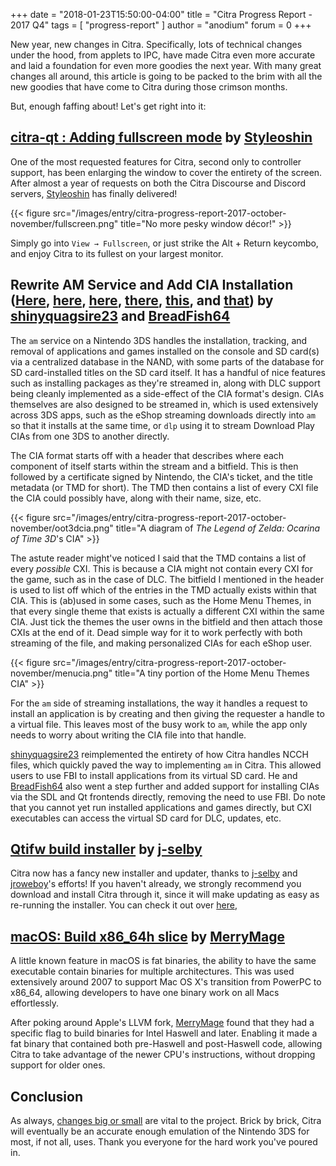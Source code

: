 +++
date = "2018-01-23T15:50:00-04:00"
title = "Citra Progress Report - 2017 Q4"
tags = [ "progress-report" ]
author = "anodium"
forum = 0
+++

New year, new changes in Citra. Specifically, lots of technical changes under
the hood, from applets to IPC, have made Citra even more accurate and laid a
foundation for even more goodies the next year. With many great changes all
around, this article is going to be packed to the brim with all the new goodies
that have come to Citra during those crimson months.

But, enough faffing about! Let's get right into it:

## [citra-qt : Adding fullscreen mode](https://github.com/citra-emu/citra/pull/3001) by [Styleoshin](https://github.com/Styleoshin)

One of the most requested features for Citra, second only to controller support,
has been enlarging the window to cover the entirety of the screen. After almost
a year of requests on both the Citra Discourse and Discord servers, [Styleoshin](https://github.com/Styleoshin)
has finally delivered!

{{< figure src="/images/entry/citra-progress-report-2017-october-november/fullscreen.png" 
    title="No more pesky window décor!" >}}

Simply go into `View → Fullscreen`, or just strike the Alt + Return keycombo, and
enjoy Citra to its fullest on your largest monitor.

## Rewrite AM Service and Add CIA Installation ([Here](https://github.com/citra-emu/citra/pull/2993), [here](https://github.com/citra-emu/citra/pull/3048), [here](https://github.com/citra-emu/citra/pull/2975), [there](https://github.com/citra-emu/citra/pull/3029), [this](https://github.com/citra-emu/citra/pull/3113), and [that](https://github.com/citra-emu/citra/pull/3144)) by [shinyquagsire23](https://github.com/shinyquagsire23) and [BreadFish64](https://github.com/BreadFish64)

The `am` service on a Nintendo 3DS handles the installation, tracking, and removal
of applications and games installed on the console and SD card(s) via a centralized
database in the NAND, with some parts of the database for SD card-installed titles
on the SD card itself. It has a handful of nice features such as installing packages
as they're streamed in, along with DLC support being cleanly implemented as a
side-effect of the CIA format's design. CIAs themselves are also designed to be
streamed in, which is used extensively across 3DS apps, such as the eShop streaming
downloads directly into `am` so that it installs at the same time, or `dlp` using
it to stream Download Play CIAs from one 3DS to another directly.

The CIA format starts off with a header that describes where each component of
itself starts within the stream and a bitfield. This is then followed by a
certificate signed by Nintendo, the CIA's ticket, and the title metadata (or TMD
for short). The TMD then contains a list of every CXI file the CIA could possibly
have, along with their name, size, etc.

{{< figure src="/images/entry/citra-progress-report-2017-october-november/oot3dcia.png" 
    title="A diagram of *The Legend
of Zelda: Ocarina of Time 3D*'s CIA" >}}

The astute reader might've noticed I said that the TMD contains a list of every
*possible* CXI. This is because a CIA might not contain every CXI for the game,
such as in the case of DLC. The bitfield I mentioned in the header is used to list
off which of the entries in the TMD actually exists within that CIA. This is
(ab)used in some cases, such as the Home Menu Themes, in that every single theme
that exists is actually a different CXI within the same CIA. Just tick the themes
the user owns in the bitfield and then attach those CXIs at the end of it. Dead
simple way for it to work perfectly with both streaming of the file, and making
personalized CIAs for each eShop user.

{{< figure src="/images/entry/citra-progress-report-2017-october-november/menucia.png" 
    title="A tiny portion of the Home Menu Themes CIA" >}}

For the `am` side of streaming installations, the way it handles a request to
install an application is by creating and then giving the requester a handle to
a virtual file. This leaves most of the busy work to `am`, while the app only needs
to worry about writing the CIA file into that handle.

[shinyquagsire23](https://github.com/shinyquagsire23) reimplemented the entirety
of how Citra handles NCCH files, which quickly paved the way to implementing `am`
in Citra. This allowed users to use FBI to install  applications from its virtual
SD card. He and [BreadFish64](https://github.com/BreadFish64) also went a step
further and added support for installing CIAs via the SDL and Qt frontends
directly, removing the need to use FBI. Do note that you cannot yet run installed
applications and games directly, but CXI executables can access the virtual SD
card for DLC, updates, etc.

## [Qtifw build installer](https://github.com/citra-emu/citra/pull/2966) by [j-selby](https://github.com/j-selby)

Citra now has a fancy new installer and updater, thanks to [j-selby](https://github.com/j-selby)
and [jroweboy](https://github.com/jroweboy)'s efforts! If you haven't already, we
strongly recommend you download and install Citra through it, since it will make
updating as easy as re-running the installer. You can check it out over [here](/download/),

## [macOS: Build x86_64h slice](https://github.com/citra-emu/citra/pull/2982) by [MerryMage](https://github.com/MerryMage)

A little known feature in macOS is fat binaries, the ability to have the same executable
contain binaries for multiple architectures. This was used extensively around 2007
to support Mac OS X's transition from PowerPC to x86_64, allowing developers to
have one binary work on all Macs effortlessly.

After poking around Apple's LLVM fork, [MerryMage](https://github.com/MerryMage)
found that they had a specific flag to build binaries for Intel Haswell and later.
Enabling it made a fat binary that contained both pre-Haswell and post-Haswell code,
allowing Citra to take advantage of the newer CPU's instructions, without dropping
support for older ones.

<!--

TODO: Research

## [Kernel/IPC: Add a small delay after each SyncRequest to prevent thread starvation.](https://github.com/citra-emu/citra/pull/3091) by [Subv](https://github.com/Subv)
## [Allow input configuration with SDL joysticks](https://github.com/citra-emu/citra/pull/3116) by [muemart](https://github.com/muemart)
## [citra-qt : Fix a bug in our fullscreen implementation](https://github.com/citra-emu/citra/pull/3159) by [FearlessTobi](https://github.com/FearlessTobi)
## [shader_jit_x64_compiler: Remove ABI overhead of LG2 and EX2](https://github.com/citra-emu/citra/pull/3145) by [MerryMage](https://github.com/MerryMage)
## [SDL: add multiplayer options](https://github.com/citra-emu/citra/pull/3072) by [B3n30](https://github.com/B3n30)

TODO: Write

## [core/arm: Improve timing accuracy before service calls in JIT](https://github.com/citra-emu/citra/pull/3184) by [MerryMage](https://github.com/MerryMage)

-->

## Conclusion

As always, [changes big or small](https://github.com/citra-emu/citra/graphs/contributors?from=2017-10-01&to=2017-12-31&type=c)
are vital to the project. Brick by brick, Citra will eventually be an accurate enough
emulation of the Nintendo 3DS for most, if not all, uses. Thank you everyone for
the hard work you've poured in.
